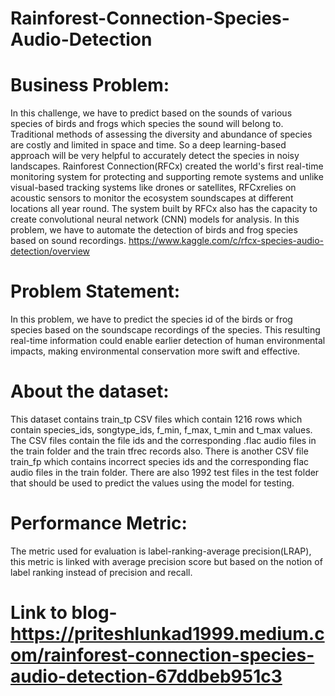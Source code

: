 # Rainforest-Connection-Species-Audio-Detection

# Business Problem:
In this challenge, we have to predict based on the sounds of various species of birds and frogs which species the sound will belong to. Traditional methods of assessing the diversity and abundance of species are costly and limited in space and time. So a deep learning-based approach will be very helpful to accurately detect the species in noisy landscapes. Rainforest Connection(RFCx) created the world's first real-time monitoring system for protecting and supporting remote systems and unlike visual-based tracking systems like drones or satellites, RFCxrelies on acoustic sensors to monitor the ecosystem soundscapes at different locations all year round. The system built by RFCx also has the capacity to create convolutional neural network (CNN) models for analysis. In this problem, we have to automate the detection of birds and frog species based on sound recordings.
https://www.kaggle.com/c/rfcx-species-audio-detection/overview

# Problem Statement:
In this problem, we have to predict the species id of the birds or frog species based on the soundscape recordings of the species. This resulting real-time information could enable earlier detection of human environmental impacts, making environmental conservation more swift and effective.

# About the dataset:
This dataset contains train_tp CSV files which contain 1216 rows which contain species_ids, songtype_ids, f_min, f_max, t_min and t_max values. The CSV files contain the file ids and the corresponding .flac audio files in the train folder and the train tfrec records also. There is another CSV file train_fp which contains incorrect species ids and the corresponding flac audio files in the train folder. There are also 1992 test files in the test folder that should be used to predict the values using the model for testing.

# Performance Metric:
The metric used for evaluation is label-ranking-average precision(LRAP), this metric is linked with average precision score but based on the notion of label ranking instead of precision and recall.

# Link to blog- https://priteshlunkad1999.medium.com/rainforest-connection-species-audio-detection-67ddbeb951c3
